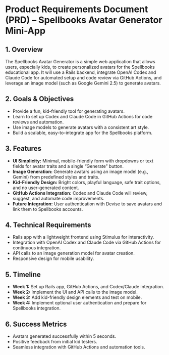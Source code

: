 # Product Requirements Document (PRD) – Spellbooks Avatar Generator Mini-App

## 1. Overview

The Spellbooks Avatar Generator is a simple web application that allows users, especially kids, to create personalized avatars for the Spellbooks educational app. It will use a Rails backend, integrate OpenAI Codex and Claude Code for automated setup and code review via GitHub Actions, and leverage an image model (such as Google Gemini 2.5) to generate avatars.

## 2. Goals & Objectives

- Provide a fun, kid-friendly tool for generating avatars.
- Learn to set up Codex and Claude Code in GitHub Actions for code reviews and automation.
- Use image models to generate avatars with a consistent art style.
- Build a scalable, easy-to-integrate app for the Spellbooks platform.

## 3. Features

- **UI Simplicity:** Minimal, mobile-friendly form with dropdowns or text fields for avatar traits and a single “Generate” button.
- **Image Generation:** Generate avatars using an image model (e.g., Gemini) from predefined styles and traits.
- **Kid-Friendly Design:** Bright colors, playful language, safe trait options, and no user-generated content.
- **GitHub Actions Integration:** Codex and Claude Code will review, suggest, and automate code improvements.
- **Future Integration:** User authentication with Devise to save avatars and link them to Spellbooks accounts.

## 4. Technical Requirements

- Rails app with a lightweight frontend using Stimulus for interactivity.
- Integration with OpenAI Codex and Claude Code via GitHub Actions for continuous integration.
- API calls to an image generation model for avatar creation.
- Responsive design for mobile usability.

## 5. Timeline

- **Week 1:** Set up Rails app, GitHub Actions, and Codex/Claude integration.
- **Week 2:** Implement the UI and API calls to the image model.
- **Week 3:** Add kid-friendly design elements and test on mobile.
- **Week 4:** Implement optional user authentication and prepare for Spellbooks integration.

## 6. Success Metrics

- Avatars generated successfully within 5 seconds.
- Positive feedback from initial kid testers.
- Seamless integration with GitHub Actions and automation tools.
